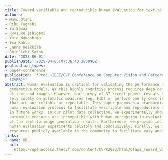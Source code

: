 ```yaml
---
title: Toward verifiable and reproducible human evaluation for text-to-image generation
authors:
- Mayu Otani
- Riku Togashi
- Yu Sawai
- Ryosuke Ishigami
- Yuta Nakashima
- Esa Rahtu
- Janne Heikkilä
- Shin’ichi Satoh
date: '2023-06-01'
publishDate: '2025-04-05T07:36:40.283990Z'
publication_types:
- paper-conference
publication: '*Proc.~IEEE/CVF Conference on Computer Vision and Pattern Recognition
  (CVPR)*'
abstract: Human evaluation is critical for validating the performance of text-to-image
  generative models, as this highly cognitive process requires deep comprehension
  of text and images. However, our survey of 37 recent papers reveals that many works
  rely solely on automatic measures (eg, FID) or perform poorly described human evaluations
  that are not reliable or repeatable. This paper proposes a standardized and well-defined
  human evaluation protocol to facilitate verifiable and reproducible human evaluation
  in future works. In our pilot data collection, we experimentally show that the current
  automatic measures are incompatible with human perception in evaluating the performance
  of the text-to-image generation results. Furthermore, we provide insights for designing
  human evaluation experiments reliably and conclusively. Finally, we make several
  resources publicly available to the community to facilitate easy and fast implementations.
links:
- name: URL
  url: 
    https://openaccess.thecvf.com/content/CVPR2023/html/Otani_Toward_Verifiable_and_Reproducible_Human_Evaluation_for_Text-to-Image_Generation_CVPR_2023_paper.html
---
```

